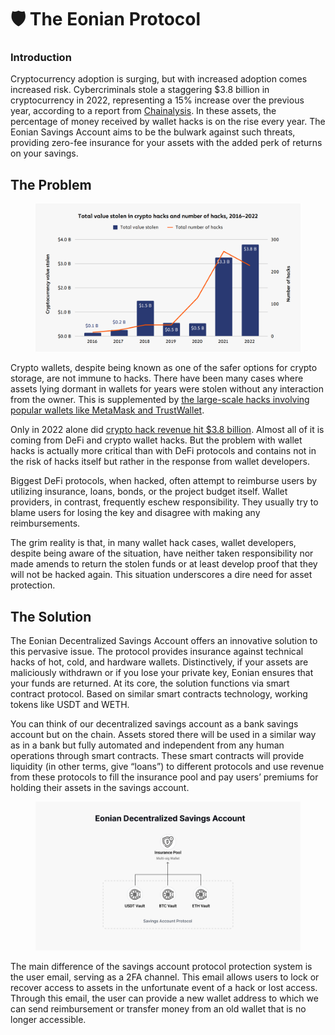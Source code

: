 # 🛡 The Eonian Protocol

### Introduction

Cryptocurrency adoption is surging, but with increased adoption comes increased risk. Cybercriminals stole a staggering $3.8 billion in cryptocurrency in 2022, representing a 15% increase over the previous year, according to a report from [Chainalysis](https://www.chainalysis.com/blog/2022-biggest-year-ever-for-crypto-hacking/). In these assets, the percentage of money received by wallet hacks is on the rise every year. The Eonian Savings Account aims to be the bulwark against such threats, providing zero-fee insurance for your assets with the added perk of returns on your savings.

## The Problem

<div data-full-width="true">

<figure><img src="../.gitbook/assets/image.png" alt=""><figcaption></figcaption></figure>

</div>

Crypto wallets, despite being known as one of the safer options for crypto storage, are not immune to hacks. There have been many cases where assets lying dormant in wallets for years were stolen without any interaction from the owner. This is supplemented by [the large-scale hacks involving popular wallets like MetaMask and TrustWallet](https://www.notion.so/Crypto-Wallet-Hacks-List-a9d7e06d75dc4b328f392bfed38ccb4a?pvs=21).

Only in 2022 alone did [crypto hack revenue hit $3.8 billion](https://go.chainalysis.com/2023-crypto-crime-report.html). Almost all of it is coming from DeFi and crypto wallet hacks. But the problem with wallet hacks is actually more critical than with DeFi protocols and contains not in the risk of hacks itself but rather in the response from wallet developers.

Biggest DeFi protocols, when hacked, often attempt to reimburse users by utilizing insurance, loans, bonds, or the project budget itself. Wallet providers, in contrast, frequently eschew responsibility. They usually try to blame users for losing the key and disagree with making any reimbursements.

The grim reality is that, in many wallet hack cases, wallet developers, despite being aware of the situation, have neither taken responsibility nor made amends to return the stolen funds or at least develop proof that they will not be hacked again. This situation underscores a dire need for asset protection.

## The Solution

The Eonian Decentralized Savings Account offers an innovative solution to this pervasive issue. The protocol provides insurance against technical hacks of hot, cold, and hardware wallets. Distinctively, if your assets are maliciously withdrawn or if you lose your private key, Eonian ensures that your funds are returned. At its core, the solution functions via smart contract protocol. Based on similar smart contracts technology, working tokens like USDT and WETH.

You can think of our decentralized savings account as a bank savings account but on the chain. Assets stored there will be used in a similar way as in a bank but fully automated and independent from any human operations through smart contracts. These smart contracts will provide liquidity (in other terms, give “loans”) to different protocols and use revenue from these protocols to fill the insurance pool and pay users’ premiums for holding their assets in the savings account.

<div data-full-width="true">

<figure><img src="../.gitbook/assets/image (1).png" alt=""><figcaption></figcaption></figure>

</div>

The main difference of the savings account protocol protection system is the user email, serving as a 2FA channel. This email allows users to lock or recover access to assets in the unfortunate event of a hack or lost access. Through this email, the user can provide a new wallet address to which we can send reimbursement or transfer money from an old wallet that is no longer accessible.
